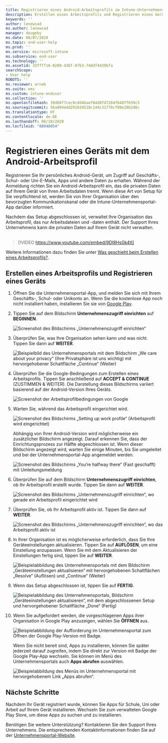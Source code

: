 ```yaml
---
title: Registrieren eines Android-Arbeitsprofils im Intune-Unternehmensportal | Microsoft-Dokumentation
description: Erstellen eines Arbeitsprofils und Registrieren eines Geräts im Intune-Unternehmensportal
keywords: ''
author: lenewsad
ms.author: lanewsad
manager: dougeby
ms.date: 08/07/2020
ms.topic: end-user-help
ms.prod: ''
ms.service: microsoft-intune
ms.subservice: end-user
ms.technology: ''
ms.assetid: 33ffff16-0280-43bf-87b3-74ddf4439bfa
searchScope:
- User help
ROBOTS: ''
ms.reviewer: arnab
ms.suite: ems
ms.custom: intune-enduser
ms.collection: ''
ms.openlocfilehash: 39d68f7cec9cdd4baef84d07d7284f6407f659c5
ms.sourcegitcommit: 56a894edd291034510c144c31770cf09e20b2d6c
ms.translationtype: HT
ms.contentlocale: de-DE
ms.lasthandoff: 08/10/2020
ms.locfileid: "88048054"
---
```

# <a name="enroll-device-with-android-work-profile"></a>Registrieren eines Geräts mit dem Android-Arbeitsprofil

Registrieren Sie Ihr persönliches Android-Gerät, um Zugriff auf Geschäfts-, Schul- oder Uni-E-Mails, Apps und andere Daten zu erhalten. Während der Anmeldung richten Sie ein Android-Arbeitsprofil ein, das die privaten Daten auf Ihrem Gerät von Ihren Arbeitsdaten trennt. Wenn diese Art von Setup für Sie verpflichtend ist, werden Sie von Ihrer Organisation über den bevorzugten Kommunikationskanal oder die Intune-Unternehmensportal-App darüber informiert. 

Nachdem das Setup abgeschlossen ist, verwaltet Ihre Organisation das Arbeitsprofil, das nur Arbeitsdateien und -daten enthält. Der Support Ihres Unternehmens kann die privaten Daten auf Ihrem Gerät nicht verwalten.  
</br>
> [!VIDEO https://www.youtube.com/embed/9Dl8HsGk4tI]

Weitere Informationen dazu finden Sie unter [Was geschieht beim Erstellen eines Arbeitsprofils?](what-happens-when-you-create-a-work-profile-android.md).

## <a name="create-work-profile-and-enroll-device"></a>Erstellen eines Arbeitsprofils und Registrieren eines Geräts

1. Öffnen Sie die Unternehmensportal-App, und melden Sie sich mit Ihrem Geschäfts-, Schul- oder Unikonto an. Wenn Sie die kostenlose App noch nicht installiert haben, installieren Sie sie von [Google Play](https://play.google.com/store/apps/details?id=com.microsoft.windowsintune.companyportal).  

2. Tippen Sie auf dem Bildschirm **Unternehmenszugriff einrichten** auf **BEGINNEN**.  

    ![Screenshot des Bildschirms „Unternehmenszugriff einrichten“](./media/access-setup-work-profile-1911.png)  

3. Überprüfen Sie, was Ihre Organisation sehen kann und was nicht. Tippen Sie dann auf **WEITER**. 

    ![Beispielbild des Unternehmensportals mit dem Bildschirm „We care about your privacy“ (Ihre Privatsphäre ist uns wichtig) mit hervorgehobener Schaltfläche „Continue“ (Weiter)](./media/android-privacy-screen-1911.png)  

4. Überprüfen Sie die Google-Bedingungen zum Erstellen eines Arbeitsprofils. Tippen Sie anschließend auf **ACCEPT & CONTINUE** (ZUSTIMMEN & WEITER). Die Darstellung dieses Bildschirms variiert basierend auf der Android-Version Ihres Geräts. 

    ![Screenshot der Arbeitsprofilbedingungen von Google](./media/android-wp-05-1908.png)  

5. Warten Sie, während das Arbeitsprofil eingerichtet wird.  

    ![Screenshot des Bildschirms „Setting up work profile“ (Arbeitsprofil wird eingerichtet)](./media/android-wp-05a-1908.png)  

   Abhängig von Ihrer Android-Version wird möglicherweise ein zusätzlicher Bildschirm angezeigt. Darauf erkennen Sie, dass der Einrichtungsprozess zur Hälfte abgeschlossen ist. Wenn dieser Bildschirm angezeigt wird, warten Sie einige Minuten, bis Sie umgeleitet und bei der Unternehmensportal-App angemeldet werden.  

    ![Screenshot des Bildschirms „You‘re halfway there“ (Fast geschafft) mit Umleitungsmeldung](./media/android-wp-05b-1908.png)  

6. Überprüfen Sie auf dem Bildschirm **Unternehmenszugriff einrichten**, ob Ihr Arbeitsprofil erstellt wurde. Tippen Sie dann auf **WEITER**.  

    ![Screenshot des Bildschirms „Unternehmenszugriff einrichten“, wo gerade ein Arbeitsprofil eingerichtet wird](./media/work-profile-complete-1911.png)  

7. Überprüfen Sie, ob Ihr Arbeitsprofil aktiv ist. Tippen Sie dann auf **WEITER**. 

    ![Screenshot des Bildschirms „Unternehmenszugriff einrichten“, wo das Arbeitsprofil aktiv ist](./media/work-profile-active-1911.png)  

8. In Ihrer Organisation ist es möglicherweise erforderlich, dass Sie Ihre Geräteeinstellungen aktualisieren. Tippen Sie auf **AUFLÖSEN**, um eine Einstellung anzupassen. Wenn Sie mit dem Aktualisieren der Einstellungen fertig sind, tippen Sie auf **WEITER**.    

    ![Beispielabbildung des Unternehmensportals mit dem Bildschirm „Geräteeinstellungen aktualisieren“ mit hervorgehobenen Schaltflächen „Resolve“ (Auflösen) und „Continue“ (Weiter)](./media/resolve-settings-1911.png) 


9. Wenn das Setup abgeschlossen ist, tippen Sie auf **FERTIG**.  

    ![Beispielabbildung des Unternehmensportals, Bildschirm „Geräteeinstellungen aktualisieren“, mit dem abgeschlossenen Setup und hervorgehobener Schaltfläche „Done“ (Fertig)](./media/work-profile-done-1911.png)  

10. Wenn Sie aufgefordert werden, die vorgeschlagenen Apps ihrer Organisation in Google Play anzuzeigen, wählen Sie **ÖFFNEN** aus. 

    ![Beispielabbildung der Aufforderung im Unternehmensportal zum Öffnen der Google Play-Version mit Badge.](./media/get-apps-banner-android-2005.png) 

    Wenn Sie nicht bereit sind, Apps zu installieren, können Sie später jederzeit darauf zugreifen, indem Sie direkt zur Version mit Badge der Google Play-App wechseln. Sie können im Menü des Unternehmensportals auch **Apps abrufen** auswählen.  

    ![Beispielabbildung des Menüs im Unternehmensportal mit hervorgehobenem Link „Apps abrufen“.](./media/updated-drawer-android-2005.png) 



## <a name="next-steps"></a>Nächste Schritte  

Nachdem Ihr Gerät registriert wurde, können Sie Apps für Schule, Uni oder Arbeit auf Ihrem Gerät installieren. Wechseln Sie zum verwalteten Google Play Store, um diese Apps zu suchen und zu installieren. 

Benötigen Sie weitere Unterstützung? Kontaktieren Sie den Support Ihres Unternehmens. Die entsprechenden Kontaktinformationen finden Sie auf der [Unternehmensportal-Website](https://go.microsoft.com/fwlink/?linkid=2010980).
